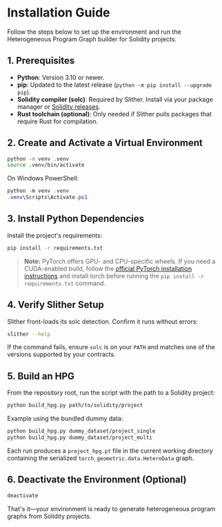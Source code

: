 # Installation Guide

Follow the steps below to set up the environment and run the Heterogeneous Program Graph builder for Solidity projects.

## 1. Prerequisites

- **Python**: Version 3.10 or newer.
- **pip**: Updated to the latest release (`python -m pip install --upgrade pip`).
- **Solidity compiler (solc)**: Required by Slither. Install via your package manager or [Solidity releases](https://docs.soliditylang.org/en/latest/installing-solidity.html).
- **Rust toolchain (optional)**: Only needed if Slither pulls packages that require Rust for compilation.

## 2. Create and Activate a Virtual Environment

```bash
python -m venv .venv
source .venv/bin/activate
```

On Windows PowerShell:

```powershell
python -m venv .venv
.venv\Scripts\Activate.ps1
```

## 3. Install Python Dependencies

Install the project's requirements:

```bash
pip install -r requirements.txt
```

> **Note:** PyTorch offers GPU- and CPU-specific wheels. If you need a CUDA-enabled build, follow the [official PyTorch installation instructions](https://pytorch.org/get-started/locally/) and install torch before running the `pip install -r requirements.txt` command.

## 4. Verify Slither Setup

Slither front-loads its solc detection. Confirm it runs without errors:

```bash
slither --help
```

If the command fails, ensure `solc` is on your `PATH` and matches one of the versions supported by your contracts.

## 5. Build an HPG

From the repository root, run the script with the path to a Solidity project:

```bash
python build_hpg.py path/to/solidity/project
```

Example using the bundled dummy data:

```bash
python build_hpg.py dummy_dataset/project_single
python build_hpg.py dummy_dataset/project_multi
```

Each run produces a `project_hpg.pt` file in the current working directory containing the serialized `torch_geometric.data.HeteroData` graph.

## 6. Deactivate the Environment (Optional)

```bash
deactivate
```

That's it—your environment is ready to generate heterogeneous program graphs from Solidity projects.
